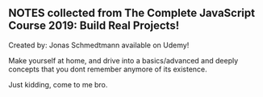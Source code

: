 ## NOTES collected from The Complete JavaScript Course 2019: Build Real Projects!
Created by: Jonas Schmedtmann available on Udemy!

Make yourself at home, and drive into a basics/advanced and deeply concepts that you dont remember anymore of its existence.

Just kidding, come to me bro.
